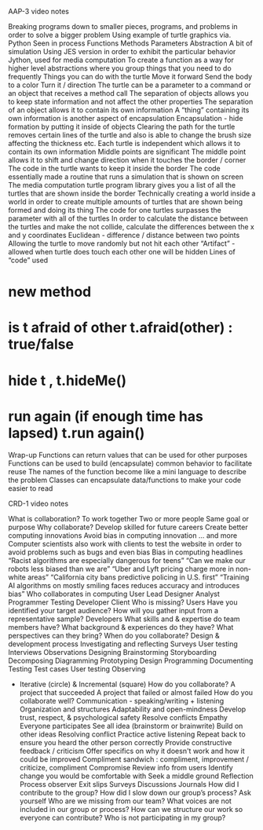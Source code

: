 AAP-3 video notes

Breaking programs down to smaller pieces, programs, and problems in order to solve a bigger problem
Using example of turtle graphics via. Python
Seen in process
Functions
Methods
Parameters
Abstraction
A bit of simulation
Using JES version in order to exhibit the particular behavior
Jython, used for media computation
To create a function as a way for higher level abstractions where you group things that you need to do frequently 
Things you can do with the turtle
Move it forward
Send the body to a color
Turn it / direction
The turtle can be a parameter to a command or an object that receives a method call
The separation of objects allows you to keep state information and not affect the other properties 
The separation of an object allows it to contain its own information
A “thing” containing its own information is another aspect of encapsulation
Encapsulation - hide formation by putting it inside of objects
Clearing the path for the turtle removes certain lines of the turtle and also is able to change the brush size affecting the thickness etc.
 Each turtle is independent which allows it to contain its own information
Middle points are significant
The middle point allows it to shift and change direction when it touches the border / corner
The code in the turtle wants to keep it inside the border
The code essentially made a routine that runs a simulation that is shown on screen
The media computation turtle program library gives you a list of all the turtles that are shown inside the border
Technically creating a world inside a world in order to create multiple amounts of turtles that are shown being formed and doing its thing
The code for one turtles surpasses the parameter with all of the turtles
In order to calculate the distance between the turtles and make the not collide, calculate the differences between the x and y coordinates
Euclidean - difference / distance between two points
Allowing the turtle to move randomly but not hit each other
“Artifact” - allowed when turtle does touch each other one will be hidden
Lines of “code” used
# new method
# is t afraid of other t.afraid(other) : true/false
# hide t , t.hideMe() 
# run again (if enough time has lapsed) t.run again()
Wrap-up
Functions can return values that can be used for other purposes 
Functions can be used to build (encapsulate) common behavior to facilitate reuse
The names of the function become like a mini language to describe the problem
Classes can encapsulate data/functions to make your code easier to read


CRD-1 video notes

What is collaboration?
To work together
Two or more people 
Same goal or purpose
Why collaborate?
Develop skilled for future careers
Create better computing innovations
Avoid bias in computing innovation
… and more
Computer scientists also work with clients to test the website in order to avoid problems such as bugs and even bias
Bias in computing headlines
“Racist algorithms are especially dangerous for teens”
“Can we make our robots less biased than we are”
“Uber and Lyft pricing charge more in non-white areas”
“California city bans predictive policing in U.S. first”
“Training AI algorithms on mostly smiling faces reduces accuracy and introduces bias”
Who collaborates in computing
User
Lead
Designer
Analyst 
Programmer
Testing
Developer 
Client
Who is missing?
Users
Have you identified your target audience?
How will you gather input from a representative sample?
Developers
What skills and & expertise do team members have?
What background & experiences do they have?
What perspectives can they bring?
When do you collaborate?
Design & development process
Investigating and reflecting 
Surveys
User testing
Interviews
Observations
Designing 
Brainstorming
Storyboarding
Decomposing
Diagramming
Prototyping
Design
Programming
Documenting
Testing
Test cases
User testing
Observing
* Iterative (circle) & Incremental (square)
How do you collaborate?
A project that succeeded
A project that failed or almost failed
How do you collaborate well?
Communication - speaking/writing + listening
Organization and structures
Adaptability and open-mindness
Develop trust, respect, & psychological safety
Resolve conflicts
Empathy
Everyone participates
See all idea (brainstorm or brainwrite)
Build on other ideas 
Resolving conflict
Practice active listening
Repeat back to ensure you heard the other person correctly
Provide constructive feedback / criticism
Offer specifics on why it doesn't work and how it could be improved
Compliment sandwich : compliment, improvement / criticize, compliment
Compromise
Review info from users
Identify change you would be comfortable with
Seek a middle ground 
Reflection 
Process observer
Exit slips 
Surveys
Discussions
Journals 
How did I contribute to the group?
How did I slow down our group’s process?
Ask yourself
Who are we missing from our team?
What voices are not included in our group or process?
How can we structure our work so everyone can contribute?
Who is not participating in my group?
